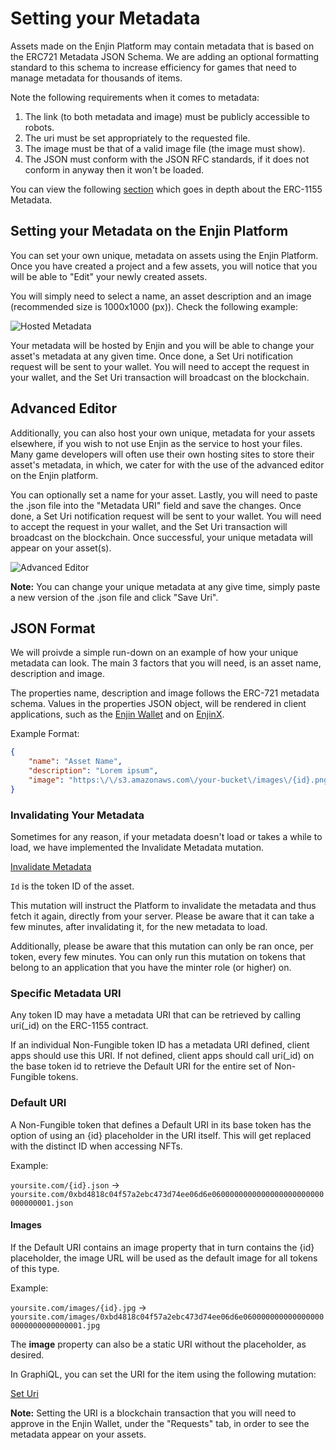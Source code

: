 # Setting your Metadata

Assets made on the Enjin Platform may contain metadata that is based on the ERC721 Metadata JSON Schema. We are adding an optional formatting standard to this schema to increase efficiency for games that need to manage metadata for thousands of items.

Note the following requirements when it comes to metadata:

1. The link (to both metadata and image) must be publicly accessible to robots.
2. The uri must be set appropriately to the requested file.
3. The image must be that of a valid image file (the image must show).
4. The JSON must conform with the JSON RFC standards, if it does not conform in anyway then it won't be loaded.

You can view the following [section](https://github.com/ethereum/EIPs/blob/master/EIPS/eip-1155.md#erc-1155-metadata-uri-json-schema) which goes in depth about the ERC-1155 Metadata. 

## Setting your Metadata on the Enjin Platform

You can set your own unique, metadata on assets using the Enjin Platform. Once you have created a project and a few assets, you will notice that you will be able to "Edit" your newly created assets.

You will simply need to select a name, an asset description and an image (recommended size is 1000x1000 (px)). 
Check the following example:

![Hosted Metadata](../docs/images/hostedMetadata.png)

Your metadata will be hosted by Enjin and you will be able to change your asset's metadata at any given time. 
Once done, a Set Uri notification request will be sent to your wallet. 
You will need to accept the request in your wallet, and the Set Uri transaction will broadcast on the blockchain. 

## Advanced Editor
Additionally, you can also host your own unique, metadata for your assets elsewhere, if you wish to not use Enjin as the service to host your files. 
Many game developers will often use their own hosting sites to store their asset's metadata, in which, we cater for with the use of the advanced editor on the Enjin platform. 

You can optionally set a name for your asset. Lastly, you will need to paste the .json file into the "Metadata URI" field and save the changes. Once done, a Set Uri notification request will be sent to your wallet. 
You will need to accept the request in your wallet, and the Set Uri transaction will broadcast on the blockchain. 
Once successful, your unique metadata will appear on your asset(s).  

![Advanced Editor](../docs/images/advancedEditor.png)

**Note:** You can change your unique metadata at any give time, simply paste a new version of the .json file and click "Save Uri". 

## JSON Format 
We will proivde a simple run-down on an example of how your unique metadata can look. The main 3 factors that you will need, is an asset name, description and image. 

The properties name, description and image follows the ERC-721 metadata schema. Values in the properties JSON object, will be rendered in client applications, such as the [Enjin Wallet](https://enjin.io/products/wallet) and on [EnjinX](https://enjinx.io). 

Example Format:
```json
{
    "name": "Asset Name",
    "description": "Lorem ipsum",
    "image": "https:\/\/s3.amazonaws.com\/your-bucket\/images\/{id}.png"
}
```

### Invalidating Your Metadata
Sometimes for any reason, if your metadata doesn't load or takes a while to load, we have implemented the Invalidate Metadata mutation.

[Invalidate Metadata](../../../examples/InvalidateMetadata.gql)

`Id` is the token ID of the asset. 

This mutation will instruct the Platform to invalidate the metadata and thus fetch it again, directly from your server.
Please be aware that it can take a few minutes, after invalidating it, for the new metadata to load. 

Additionally, please be aware that this mutation can only be ran once, per token, every few minutes.
You can only run this mutation on tokens that belong to an application that you have the minter role (or higher) on.

###  Specific Metadata URI
Any token ID may have a metadata URI that can be retrieved by calling uri(_id) on the ERC-1155 contract.

If an individual Non-Fungible token ID has a metadata URI defined, client apps should use this URI. If not defined, client apps should call uri(_id) on the base token id to retrieve the Default URI for the entire set of Non-Fungible tokens.

### Default URI
A Non-Fungible token that defines a Default URI in its base token has the option of using an {id} placeholder in the URI itself. This will get replaced with the distinct ID when accessing NFTs.

Example:

`yoursite.com/{id}.json` ->
`yoursite.com/0xbd4818c04f57a2ebc473d74ee06d6e0600000000000000000000000000000001.json`


#### Images
If the Default URI contains an image property that in turn contains the {id} placeholder, the image URL will be used as the default image for all tokens of this type.

Example:

`yoursite.com/images/{id}.jpg` ->
`yoursite.com/images/0xbd4818c04f57a2ebc473d74ee06d6e0600000000000000000000000000000001.jpg`


The **image** property can also be a static URI without the placeholder, as desired.


In GraphiQL, you can set the URI for the item using the following mutation:

[Set Uri](../../../examples/SetItemUri.gql)

**Note:** Setting the URI is a blockchain transaction that you will need to approve in the Enjin Wallet, under the "Requests" tab, in order to see the metadata appear on your assets.
